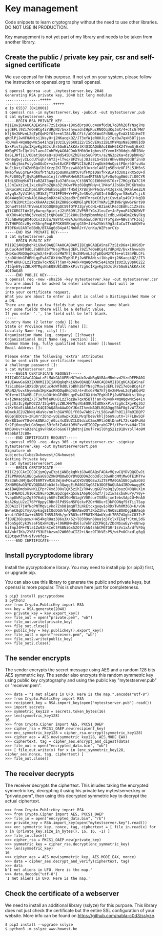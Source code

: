 # Key management
Code snippets to learn cryptography without the need to use other libraries. DO NOT USE IN PRODUCTION.

Key management is not yet part of my library and needs to be taken from another library.

## Create the public / private key pair, csr and self-signed certificate
We use openssl for this purpose. If not yet on your system, please follow the instruction on openssl.org to install openssl.
```
$ openssl genrsa -out ./mytestserver.key 2048                 
Generating RSA private key, 2048 bit long modulus
................+++++
......................+++++
e is 65537 (0x10001)
$ openssl rsa -in mytestserver.key -pubout -out mytestserver.pub
$ cat mytestserver.key                                                
-----BEGIN RSA PRIVATE KEY-----
MIIEowIBAAKCAQEA5naF7zSixD6a+18XSdDrpUCuc4oWf0dOL7oBhhZ6fYNsg7Ms
wjdEFLl9Zi7eQeBCg4iYdRpN2/bvxthywadnIHpKucRNQOqdKqJmX/4+dtcGrMW7
h7j8v2NMvmL2qTpEQoM2YOfe+mlI84VBLCFit/aDOtWoGFdBHLqyEvAXI8XiHm7E
gKdlPjJwNFHANisi1NsyO+j2NKacgkQZ/JT3efWjeRUHJLz2TqzBw7qxN5BTjjan
+bU4ok+WqWQgwNc5e41nzajzUzILy8pKO2Z2/I5qvE9yzZBLXMYMqsNaEQ8U8IdD
NxkPiv7zgAcIXgvKg3GJslKr5GoEiAkKAxlK4QIDAQABAoIBAH61K24YwmSjBxKt
dWBgPS7eIQvlH/laeuJCohPWyAG6AC9ok3M0b3n1gbxsiEYvxmIK98dqbuRBIBNz
baSLJWf11J/ODatjUoXeQ+sDHdS45DKZhEFas5uGPOtv/a2NG3p2Ka+dzDphKHq7
CNn6gQwjvILcdU7sqh/hhYZj+lTvq/BFZYujJ8Js8LS+55ErHhwv80qVOdBfihnO
+Os6kjSmiPslyGn8GcDr+x3wt8zCR7MNPVCI6zRJ7vqObk0HnQpitPQn/6DfsuNu
NuEiDxt/CWZoM5QvlblXrzpZKlTEnzzwU8QtRJu+delA8Fjm5BbHzOFJ5L5JM5nS
kNa5fwECgYEA+dKufPthLX2q5QuKmZmOt6YufFMpsDaxfPxBIATd3sU17RXSoQ+d
FqFzU0QyTjQyRq6R9wmb1njl/n9FmRHekBJSan4RTSkNfpFvOq0qg8Wdc7iO0CYR
0fdLSEHqMs6TItuRZAT3aqdIu37dFe4x/Ct3BNTOJE0hHdHST0z+I7MCgYEA7ClM
LJJmIwXz2vLIxLxOyFhoZQKa3ZjVGwYPkz69BqMRHy+LlM4ofJJbG6vIWJKkYm8u
lBRucaRCsZihpmiQPCdMuk56Lg8XrfHSdjXYBsjNPFGcEv4X3gzxnLjRKaleeZLN
vSyq5zZyV41HUjJM3kZjTY3IPPX9+Y+FFy2e3RsCgYAOInl04NQyurV8mBaTcji8
804WAq6NJcsNA0i8Awp6nDXc4Cs2qad9rEzWHTmraxCdJytjCswialy49YJ+kqBB
DohTNibMctIsoxXkAAAzzG6IKZ0K8dx4QMGlqPUTQtTYWAv12MIW6rgWw6rGnt99
IQhu4Yt4SlThVwnLKtQGOQKBgQCS9fQYPJZgryCcHL+BZimklReJ3EAhLC1ZXsEs
gTtCORG7lWvIEy6wrqcRpinLrJ2tP8D9l2VPRMfYGsJleuZe+JnPymxP40Z6EWVF
+KXROv40zhhQ3Vxe6zEjtQM8aNCI2Sk80uIbdg9bmmhKp1CcdbLwHQ4BmZcNyRkq
XlJhBwKBgBX46Q1v3IUzu/8BYhC+m8AJunNu6SwLd9r0z7ToYgZw+NBvznYF3oij
IVTH6PGGczByrKSbrgFmqLRPGK0SEKpqtgG30+JiHw2VWcS9g3aIaCwITxAGQWfw
RT0FKxUJARToBBdb/BTAGg6d34yAfJNnkRJrY/cnKu/WZPsorCYp
-----END RSA PRIVATE KEY-----
$ cat mytestserver.pub 
-----BEGIN PUBLIC KEY-----
MIIBIjANBgkqhkiG9w0BAQEFAAOCAQ8AMIIBCgKCAQEA5naF7zSixD6a+18XSdDr
pUCuc4oWf0dOL7oBhhZ6fYNsg7MswjdEFLl9Zi7eQeBCg4iYdRpN2/bvxthywadn
IHpKucRNQOqdKqJmX/4+dtcGrMW7h7j8v2NMvmL2qTpEQoM2YOfe+mlI84VBLCFi
t/aDOtWoGFdBHLqyEvAXI8XiHm7EgKdlPjJwNFHANisi1NsyO+j2NKacgkQZ/JT3
efWjeRUHJLz2TqzBw7qxN5BTjjan+bU4ok+WqWQgwNc5e41nzajzUzILy8pKO2Z2
/I5qvE9yzZBLXMYMqsNaEQ8U8IdDNxkPiv7zgAcIXgvKg3GJslKr5GoEiAkKAxlK
4QIDAQAB
-----END PUBLIC KEY-----
$ openssl req -new -sha256 -key mytestserver.key -out mytestserver.csr
You are about to be asked to enter information that will be incorporated
into your certificate request.
What you are about to enter is what is called a Distinguished Name or a DN.
There are quite a few fields but you can leave some blank
For some fields there will be a default value,
If you enter '.', the field will be left blank.
-----
Country Name (2 letter code) []:be
State or Province Name (full name) []:
Locality Name (eg, city) []:
Organization Name (eg, company) []:howest
Organizational Unit Name (eg, section) []:
Common Name (eg, fully qualified host name) []:howest
Email Address []:

Please enter the following 'extra' attributes
to be sent with your certificate request
A challenge password []:
$ cat mytestserver.csr                                                
-----BEGIN CERTIFICATE REQUEST-----
MIICdDCCAVwCAQAwLzELMAkGA1UEBhMCYmUxDzANBgNVBAoMBmhvd2VzdDEPMA0G
A1UEAwwGaG93ZXN0MIIBIjANBgkqhkiG9w0BAQEFAAOCAQ8AMIIBCgKCAQEA5naF
7zSixD6a+18XSdDrpUCuc4oWf0dOL7oBhhZ6fYNsg7MswjdEFLl9Zi7eQeBCg4iY
dRpN2/bvxthywadnIHpKucRNQOqdKqJmX/4+dtcGrMW7h7j8v2NMvmL2qTpEQoM2
YOfe+mlI84VBLCFit/aDOtWoGFdBHLqyEvAXI8XiHm7EgKdlPjJwNFHANisi1Nsy
O+j2NKacgkQZ/JT3efWjeRUHJLz2TqzBw7qxN5BTjjan+bU4ok+WqWQgwNc5e41n
zajzUzILy8pKO2Z2/I5qvE9yzZBLXMYMqsNaEQ8U8IdDNxkPiv7zgAcIXgvKg3GJ
slKr5GoEiAkKAxlK4QIDAQABoAAwDQYJKoZIhvcNAQELBQADggEBAF8glvWTZXaf
kDmxkJE2UZbkNj46aVo/nn7n3GAYRD1fF6Sw7Abb7/tL58GvwRFh9I1JFm9IBQP7
68GpjBbOzn+zRumrrZ0nz+yOEu0wpkO1ELMvqTbe9/khljb6n9uutX+lFFLBw5QF
AN/8Q1meYT0vHhkONKaJjA0Lc4sO5UZILD5dcxC2mx9MtaOBlDnmFL72ckW4PuNd
Sr2Fj0oegRcLGb3mpeL59fo5tZaKdiDMVFxvHEIG9ZprabG7Pf/fPu+Yv4H4c7JH
UM5DvUvr+GD3ehIg9vFR6CoFoGo6TTghdtnjEmufFrAil0hg521z91DvYplT4o8M
Hta6bAfJcB0=
-----END CERTIFICATE REQUEST-----
$ openssl x509 -req -days 365 -in mytestserver.csr -signkey mytestserver.key -out mytestservercert.pem
Signature ok
subject=/C=be/O=howest/CN=howest
Getting Private key
$ cat mytestservercert.pem 
-----BEGIN CERTIFICATE-----
MIIC2jCCAcICCQCjymQywEYpijANBgkqhkiG9w0BAQsFADAvMQswCQYDVQQGEwJi
ZTEPMA0GA1UECgwGaG93ZXN0MQ8wDQYDVQQDDAZob3dlc3QwHhcNMjMwOTE1MTYw
MzE3WhcNMjQwOTE0MTYwMzE3WjAvMQswCQYDVQQGEwJiZTEPMA0GA1UECgwGaG93
ZXN0MQ8wDQYDVQQDDAZob3dlc3QwggEiMA0GCSqGSIb3DQEBAQUAA4IBDwAwggEK
AoIBAQDmdoXvNKLEPpr7XxdJ0OulQK5zihZ/R04vugGGFnp9g2yDsyzCN0QUuX1m
Lt5B4EKDiJh1Gk3b9u/G2HLBp2cgekq5xE1A6p0qomZf/j521wasxbuHuPy/Y0y+
YvapOkRCgzZg5976aUjzhUEsIWK39oM61agYV0EcurIS8BcjxeIebsSAp2U+MnA0
UcA2KyLU2zI76PY0ppyCRBn8lPd59aN5FQckvPZOrMHDurE3kFOONqf5tTiiT5ap
ZCDA1zl7jWfNqPNTMgvLyko7Znb8jmq8T3LNkEtcxgyqw1oRDxTwh0M3GQ+K/vOA
BwheC8qDcYmyUqvkagSICQoDGUrhAgMBAAEwDQYJKoZIhvcNAQELBQADggEBAEq6
WruLfCNH1Gw++4BD9L7N55JBHk/yeYB83utFER8TKM4mUYpdt7RR7dXgbcC837sP
fj0UE368upxw/H454kgR8az386u3X/62+l03R9yn88uajq3FclxTEGqfrJtnL5dG
dfon5gdCyk3VseF5QxN4zQy+l96RBM+dS6lu7ekhZZCPWg1/ZDdNSswEyY+mBhwp
kifmpJ4M+YNla1Zw92nkIeClPABNiGx5ZOtYzhN4shbCM6TGRrIsVx1xA/dfVF0q
KAVnbfIKb/2YBlY53UZkbzvmJ2W660uCIZ2+LNez9T3hVEsP5/wiPnOChxdlg6gQ
OZDtqwKfhM+9fvvKfqs=
-----END CERTIFICATE----- 
```
## Install pycryptodome library
Install the pycryptodome library. You may need to install pip (or pip3) first, or upgrade pip. 

You can also use this library to generate the public and private keys, but openssl is more popular. This is shown here just for completeness.
```
$ pip3 install pycryptodome
$ python3
>>> from Crypto.PublicKey import RSA
>>> key = RSA.generate(2048)
>>> private_key = key.export_key()
>>> file_out = open("private.pem", "wb")
>>> file_out.write(private_key)
>>> file_out.close()
>>> public_key = key.publickey().export_key()
>>> file_out2 = open("receiver.pem", "wb")
>>> file_out2.write(public_key)
>>> file_out2.close()
```
## The sender encrypts
The sender encrypts the secret message using AES and a random 128 bits AES symmetric key. The sender also encrypts this random symmetric key using public key cryptography and using the public key "mytestserver.pub" or "receiver.pem".
```
>>> data = "I met aliens in UFO. Here is the map.".encode("utf-8")
>>> from Crypto.PublicKey import RSA
>>> recipient_key = RSA.import_key(open("mytestserver.pub").read())
>>> import secrets
>>> symmetric_key128 = secrets.token_bytes(16)
>>> len(symmetric_key128)
16
>>> from Crypto.Cipher import AES, PKCS1_OAEP
>>> cipher_rsa = PKCS1_OAEP.new(recipient_key)
>>> enc_symmetric_key128 = cipher_rsa.encrypt(symmetric_key128)
>>> cipher_aes = AES.new(symmetric_key128, AES.MODE_EAX)
>>> ciphertext, tag = cipher_aes.encrypt_and_digest(data)
>>> file_out = open("encrypted_data.bin", "wb")
>>> [ file_out.write(x) for x in (enc_symmetric_key128, cipher_aes.nonce, tag, ciphertext) ]
>>> file_out.close()
```
## The receiver decrypts
The receiver decrypts the ciphertext. This inludes taking the encrypted symmetric key, decrypting it using his private key mytestserver.key or "private.pem", then using this decrypted symmetric key to decrypt the actual ciphertext.
```
>>> from Crypto.PublicKey import RSA
>>> from Crypto.Cipher import AES, PKCS1_OAEP
>>> file_in = open("encrypted_data.bin", "rb")
>>> private_key = RSA.import_key(open("mytestserver.key").read())
>>> enc_symmetric_key, nonce, tag, ciphertext = [ file_in.read(x) for x in (private_key.size_in_bytes(), 16, 16, -1) ]
>>> file_in.close()
>>> cipher_rsa = PKCS1_OAEP.new(private_key)
>>> symmetric_key = cipher_rsa.decrypt(enc_symmetric_key)
>>> len(symmetric_key)
16
>>> cipher_aes = AES.new(symmetric_key, AES.MODE_EAX, nonce)
>>> data = cipher_aes.decrypt_and_verify(ciphertext, tag)
>>> data
b'I met aliens in UFO. Here is the map.'
>>> data.decode("utf-8")
'I met aliens in UFO. Here is the map.'
```
## Check the certificate of a webserver
We need to install an additional library (sslyze) for this purpose. This library does not just check the certificate but the entire SSL configuration of your website. More info can be found on https://github.com/nabla-c0d3/sslyze.
```
$ pip3 install --upgrade sslyze
$ python3 -m sslyze www.howest.be 
```
